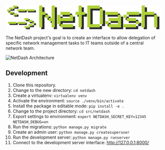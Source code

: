 ![NetDash](docs/netdash-logo-small.png)

The NetDash project's goal is to create an interface to allow delegation of specific network management tasks to IT teams outside of a central network team. 

![NetDash Architecture](https://docs.google.com/drawings/d/e/2PACX-1vQEr6ikrwHVAFtjBPgm5zIL8UZib4GsF8H3KgNbUxm5o9MhwRb_vgnz_gG_bUHd03ORH6RiCo2OFFCj/pub?h=800)

## Development

1. Clone this repository. 
2. Change to the new directory: `cd netdash`
3. Create a virtualenv: `virtualenv venv`
4. Activate the environment: `source ./venv/bin/activate`
5. Install the package in editable mode: `pip install -e .`
6. Change to the project directory: `cd src/netdash`
7. Export settings to environment: `export NETDASH_SECRET_KEY=12345 NETDASH_DEBUG=on`
8. Run the migrations: `python manage.py migrate`
9. Create an admin user: `python manage.py createsuperuser`
10. Run the development server: `python manage.py runserver`
11. Connect to the development server interface: <http://127.0.0.1:8000/>

